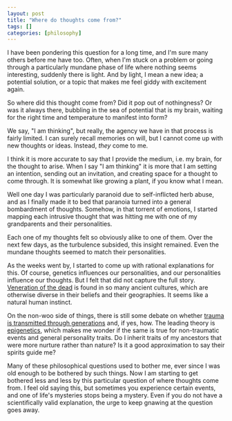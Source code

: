 ```yaml
--- 
layout: post
title: "Where do thoughts come from?"
tags: []
categories: [philosophy]
--- 
```


I have been pondering this question for a long time, and I'm sure many others before me have too. Often, when I'm stuck on a problem or going through a particularly mundane phase of life where nothing seems interesting, suddenly there is light. And by light, I mean a new idea; a potential solution, or a topic that makes me feel giddy with excitement again.

So where did this thought come from? Did it pop out of nothingness? Or was it always there, bubbling in the sea of potential that is my brain, waiting for the right time and temperature to manifest into form?

We say, "I am thinking", but really, the agency we have in that process is fairly limited. I can surely recall memories on will, but I cannot come up with new thoughts or ideas. Instead, *they* come to me.

I think it is more accurate to say that I provide the medium, i.e. my brain, for the thought to arise. When I say "I am thinking" it is more that I am setting an intention, sending out an invitation, and creating space for a thought to come through. It is somewhat like growing a plant, if you know what I mean.

Well one day I was particularly paranoid due to self-inflicted herb abuse, and as I finally made it to bed that paranoia turned into a general bombardment of thoughts. Somehow, in that torrent of emotions, I started mapping each intrusive thought that was hitting me with one of my grandparents and their personalities. 

Each one of my thoughts felt so obviously alike to one of them. Over the next few days, as the turbulence subsided, this insight remained. Even the mundane thoughts seemed to match their personalities.

As the weeks went by, I started to come up with rational explanations for this. Of course, genetics influences our personalities, and our personalities influence our thoughts. But I felt that did not capture the full story. [Veneration of the dead](https://en.wikipedia.org/wiki/Veneration_of_the_dead) is found in so many ancient cultures, which are otherwise diverse in their beliefs and their geographies. It seems like a natural human instinct.

On the non-woo side of things, there is still some debate on whether [trauma is transmitted through generations](https://en.wikipedia.org/wiki/Transgenerational_trauma) and, if yes, how. The leading theory is [epigenetics](https://en.wikipedia.org/wiki/Epigenetics), which makes me wonder if the same is true for non-traumatic events and general personality traits. Do I inherit traits of my ancestors that were more nurture rather than nature? Is it a good approximation to say their spirits guide me?

Many of these philosophical questions used to bother me, ever since I was old enough to be bothered by such things. Now I am starting to get bothered less and less by this particular question of where thoughts come from. I feel old saying this, but sometimes you experience certain events, and one of life's mysteries stops being a mystery. Even if you do not have a scientifically valid explanation, the urge to keep gnawing at the question goes away.
